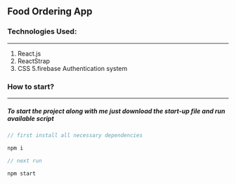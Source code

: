 ## Food Ordering App


### Technologies Used:

---

1. React.js
3. ReactStrap
4. CSS
5.firebase Authentication system

### How to start?

---

##### To start the project along with me just download the start-up file and run available script

```javascript
// first install all necessary dependencies

npm i

// next run

npm start

```
